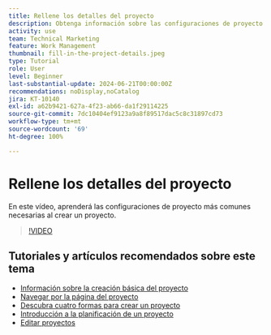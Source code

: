 ```yaml
---
title: Rellene los detalles del proyecto
description: Obtenga información sobre las configuraciones de proyecto más comunes necesarias al crear un proyecto.
activity: use
team: Technical Marketing
feature: Work Management
thumbnail: fill-in-the-project-details.jpeg
type: Tutorial
role: User
level: Beginner
last-substantial-update: 2024-06-21T00:00:00Z
recommendations: noDisplay,noCatalog
jira: KT-10140
exl-id: a62b9421-627a-4f23-ab66-da1f29114225
source-git-commit: 7dc10404ef9123a9a8f89517dac5c8c31897cd73
workflow-type: tm+mt
source-wordcount: '69'
ht-degree: 100%

---
```


# Rellene los detalles del proyecto

En este vídeo, aprenderá las configuraciones de proyecto más comunes necesarias al crear un proyecto.

>[!VIDEO](https://video.tv.adobe.com/v/3430410/?quality=12&learn=on)


## Tutoriales y artículos recomendados sobre este tema

* [Información sobre la creación básica del proyecto](/help/manage-work/projects/understand-basic-project-creation.md)
* [Navegar por la página del proyecto](/help/manage-work/projects/navigate-the-project-page.md)
* [Descubra cuatro formas para crear un proyecto](/help/manage-work/projects/understand-other-ways-to-create-projects.md)
* [Introducción a la planificación de un proyecto](/help/manage-work/projects/getting-started-plan-a-project.md)
* [Editar proyectos](https://experienceleague.adobe.com/es/docs/workfront/using/manage-work/projects/manage-projects/edit-projects)
